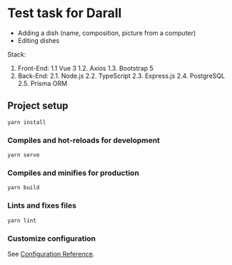 # Test task for Darall
- Adding a dish (name, composition, picture from a computer)
- Editing dishes

Stack:
  1. Front-End:
    1.1 Vue 3
    1.2. Axios
    1.3. Bootstrap 5
  2. Back-End:
    2.1. Node.js 
    2.2. TypeScript
    2.3. Express.js
    2.4. PostgreSQL
    2.5. Prisma ORM

## Project setup
```
yarn install
```

### Compiles and hot-reloads for development
```
yarn serve
```

### Compiles and minifies for production
```
yarn build
```

### Lints and fixes files
```
yarn lint
```

### Customize configuration
See [Configuration Reference](https://cli.vuejs.org/config/).
